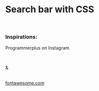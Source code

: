 <h1>Search bar with CSS</h1>
<br />
<h3>Inspirations:</h3>
<p>Programmerplus on Instagram</p>
<br />
<p>&</p>
<br />
<a href="https://fontawesome.com">fontawesome.com</a>